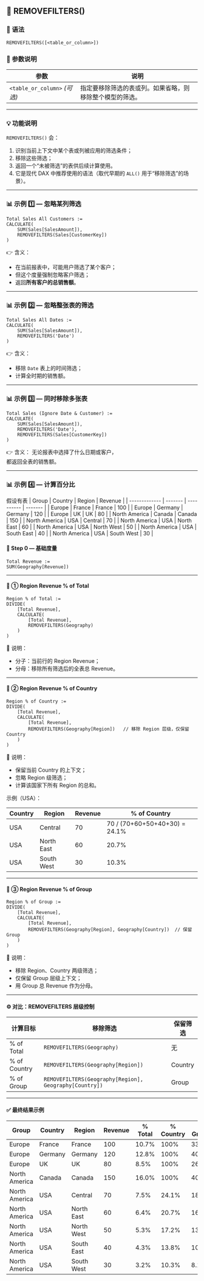 ## 📘 REMOVEFILTERS()

### 🧩 语法
```DAX
REMOVEFILTERS([<table_or_column>])
```

### 📖 参数说明
| 参数 | 说明 |
|------|------|
| `<table_or_column>` *(可选)* | 指定要移除筛选的表或列。如果省略，则移除整个模型的筛选。 |

---

### 💡 功能说明
`REMOVEFILTERS()` 会：
1. 识别当前上下文中某个表或列被应用的筛选条件；
2. 移除这些筛选；
3. 返回一个“未被筛选”的表供后续计算使用。
4. 它是现代 DAX 中推荐使用的语法（取代早期的 `ALL()` 用于“移除筛选”的场景）。
---

### 📊 示例 1️⃣ — 忽略某列筛选
```DAX
Total Sales All Customers :=
CALCULATE(
    SUM(Sales[SalesAmount]),
    REMOVEFILTERS(Sales[CustomerKey])
)
```

👉 含义：
- 在当前报表中，可能用户筛选了某个客户；
- 但这个度量强制忽略客户筛选；
- 返回**所有客户的总销售额**。

---

### 📊 示例 2️⃣ — 忽略整张表的筛选
```DAX
Total Sales All Dates :=
CALCULATE(
    SUM(Sales[SalesAmount]),
    REMOVEFILTERS('Date')
)
```

👉 含义：
- 移除 `Date` 表上的时间筛选；
- 计算全时期的销售额。

---

### 📊 示例 3️⃣ — 同时移除多张表
```DAX
Total Sales (Ignore Date & Customer) :=
CALCULATE(
    SUM(Sales[SalesAmount]),
    REMOVEFILTERS('Date'),
    REMOVEFILTERS(Sales[CustomerKey])
)
```

👉 含义：
无论报表中选择了什么日期或客户，  
都返回全表的销售额。

---

### 📊 示例 4️⃣ — 计算百分比
假设有表
| Group         | Country | Region     | Revenue |
| ------------- | ------- | ---------- | ------- |
| Europe        | France  | France     | 100     |
| Europe        | Germany | Germany    | 120     |
| Europe        | UK      | UK         | 80      |
| North America | Canada  | Canada     | 150     |
| North America | USA     | Central    | 70      |
| North America | USA     | North East | 60      |
| North America | USA     | North West | 50      |
| North America | USA     | South East | 40      |
| North America | USA     | South West | 30      |

#### 🧩 Step 0 — 基础度量

```DAX
Total Revenue :=
SUM(Geography[Revenue])
```

---

#### 🧮 ① Region Revenue % of Total

```DAX
Region % of Total :=
DIVIDE(
    [Total Revenue],
    CALCULATE(
        [Total Revenue],
        REMOVEFILTERS(Geography)
    )
)
```

📘 说明：
- 分子：当前行的 Region Revenue；
- 分母：移除所有筛选后的全表总 Revenue。

---

#### 🧮 ② Region Revenue % of Country

```DAX
Region % of Country :=
DIVIDE(
    [Total Revenue],
    CALCULATE(
        [Total Revenue],
        REMOVEFILTERS(Geography[Region])   // 移除 Region 层级，仅保留 Country
    )
)
```

📘 说明：
- 保留当前 Country 的上下文；
- 忽略 Region 级筛选；
- 计算该国家下所有 Region 的总和。

示例（USA）：

| Country | Region | Revenue | % of Country |
|----------|----------|----------|---------------|
| USA | Central | 70 | 70 / (70+60+50+40+30) = 24.1% |
| USA | North East | 60 | 20.7% |
| USA | South West | 30 | 10.3% |

---

#### 🧮 ③ Region Revenue % of Group

```DAX
Region % of Group :=
DIVIDE(
    [Total Revenue],
    CALCULATE(
        [Total Revenue],
        REMOVEFILTERS(Geography[Region], Geography[Country])  // 保留 Group
    )
)
```

📘 说明：
- 移除 Region、Country 两级筛选；
- 仅保留 Group 层级上下文；
- 用 Group 总 Revenue 作为分母。

---

#### ⚙️ 对比：REMOVEFILTERS 层级控制

| 计算目标 | 移除筛选 | 保留筛选 |
|-----------|-----------|-----------|
| % of Total | `REMOVEFILTERS(Geography)` | 无 |
| % of Country | `REMOVEFILTERS(Geography[Region])` | Country |
| % of Group | `REMOVEFILTERS(Geography[Region], Geography[Country])` | Group |

---

#### ✅ 最终结果示例

| Group | Country | Region | Revenue | % Total | % Country | % Group |
|--------|----------|----------|----------|----------|-----------|----------|
| Europe | France | France | 100 | 10.7% | 100% | 33.3% |
| Europe | Germany | Germany | 120 | 12.8% | 100% | 40.0% |
| Europe | UK | UK | 80 | 8.5% | 100% | 26.7% |
| North America | Canada | Canada | 150 | 16.0% | 100% | 40.5% |
| North America | USA | Central | 70 | 7.5% | 24.1% | 18.9% |
| North America | USA | North East | 60 | 6.4% | 20.7% | 16.2% |
| North America | USA | North West | 50 | 5.3% | 17.2% | 13.5% |
| North America | USA | South East | 40 | 4.3% | 13.8% | 10.8% |
| North America | USA | South West | 30 | 3.2% | 10.3% | 8.1% |


